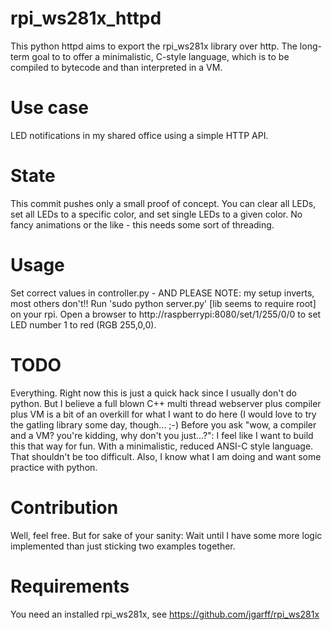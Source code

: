 # rpi\_ws281x\_httpd
This python httpd aims to export the rpi\_ws281x library over http. The long-term goal to to offer a minimalistic, C-style language, which is to be compiled to bytecode and than interpreted in a VM.

# Use case
LED notifications in my shared office using a simple HTTP API.

# State
This commit pushes only a small proof of concept. You can clear all LEDs, set all LEDs to a specific color, and set single LEDs to a given color. No fancy animations or the like - this needs some sort of threading.

# Usage
Set correct values in controller.py - AND PLEASE NOTE: my setup inverts, most others don't!!
Run 'sudo python server.py' [lib seems to require root] on your rpi.
Open a browser to http://raspberrypi:8080/set/1/255/0/0 to set LED number 1 to red (RGB 255,0,0).

# TODO
Everything. Right now this is just a quick hack since I usually don't do python. But I believe a full blown C++ multi thread webserver plus compiler plus VM is a bit of an overkill for what I want to do here (I would love to try the gatling library some day, though... ;-)
Before you ask "wow, a compiler and a VM? you're kidding, why don't you just...?": I feel like I want to build this that way for fun. With a minimalistic, reduced ANSI-C style language. That shouldn't be too difficult. Also, I know what I am doing and want some practice with python.

# Contribution
Well, feel free. But for sake of your sanity: Wait until I have some more logic implemented than just sticking two examples together.

# Requirements
You need an installed rpi\_ws281x, see https://github.com/jgarff/rpi_ws281x
